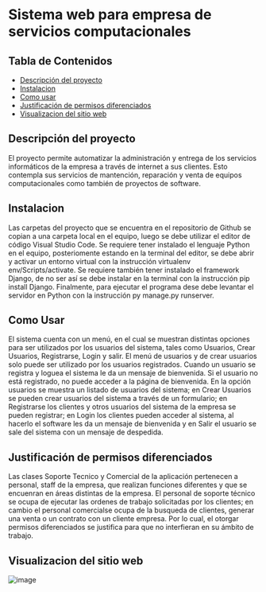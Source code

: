 # Sistema web para empresa de servicios computacionales


## Tabla de Contenidos

* [Descripción del proyecto](#Descripcion)
* [Instalacion](#Instalacion)
* [Como usar](#Uso)
* [Justificación de permisos diferenciados](#Justificacion)
* [Visualizacion del sitio web](#Visualizacion)

<a name="Descripcion"></a>
## Descripción del proyecto
 
El proyecto permite automatizar la administración y entrega de los servicios informáticos de la empresa a través de internet a sus clientes. 
Esto contempla sus servicios de mantención, reparación y venta de equipos computacionales como también de proyectos de software. 

<a name="Instalacion"></a>
## Instalacion

Las carpetas del proyecto que se encuentra en el repositorio de Github se copian a una carpeta local en el equipo, luego se debe
utilizar el editor de código Visual Studio Code. Se requiere tener instalado el lenguaje Python en el equipo, posteriomente estando en la terminal del editor, 
se debe abrir y activar un entorno virtual con la instrucción virtualenv env/Scripts/activate. Se requiere también tener instalado el framework Django, de no 
ser así se debe instalar en la terminal con la instrucción pip install Django. Finalmente, para ejecutar el programa dese debe levantar el servidor en Python
con la instrucción py manage.py runserver. 

<a name="Uso"></a>
## Como Usar

El sistema cuenta con un menú, en el cual se muestran distintas opciones para ser utilizados por los usuarios del sistema, tales como Usuarios,
Crear Usuarios, Registrarse, Login y salir. El menú de usuarios y de crear usuarios solo puede ser utilizado por los usuarios registrados. Cuando un usuario se
registra y loguea el sistema le da un mensaje de bienvenida. Si el usuario no está registrado, no puede acceder a la página de bienvenida. En la opción usuarios
se muestra un listado de usuarios del sistema; en Crear Usuarios se pueden crear usuarios del sistema a través de un formulario; en Registrarse los clientes y otros
usuarios del sistema de la empresa se pueden registrar; en Login los clientes pueden acceder al sistema, al hacerlo el software les da un mensaje de bienvenida
y en Salir el usuario se sale del sistema con un mensaje de despedida.

<a name="Justificacion"></a>
## Justificación de permisos diferenciados

Las clases Soporte Tecnico y Comercial de la aplicación pertenecen a personal, staff de la empresa, que realizan funciones 
diferentes y que se encuenran en áreas distintas de la empresa. El personal de soporte técnico se ocupa de ejecutar las ordenes de trabajo solicitadas por los clientes;
en cambio el personal comercialse ocupa de la busqueda de clientes, generar una venta o un contrato con un cliente empresa. Por lo cual, el otorgar permisos diferenciados
se justifica para que no interfieran en su ámbito de trabajo. 

<a name="Visualizacion"></a>
## Visualizacion del sitio web
![image](https://user-images.githubusercontent.com/86745708/169434644-ef9e5c34-35c7-43dd-8481-3f5e9d0857b8.png)

